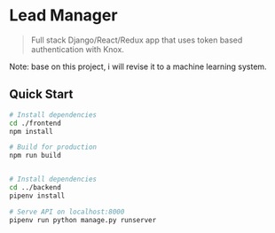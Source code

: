 # Lead Manager

> Full stack Django/React/Redux app that uses token based authentication with Knox.

Note: base on this project, i will revise it to a machine learning system.

## Quick Start

```bash
# Install dependencies
cd ./frontend
npm install

# Build for production
npm run build


# Install dependencies
cd ../backend
pipenv install

# Serve API on localhost:8000
pipenv run python manage.py runserver

```
